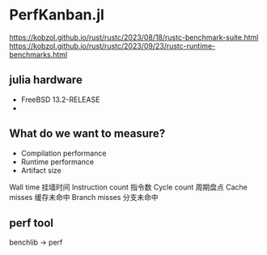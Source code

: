 # PerfKanban.jl

https://kobzol.github.io/rust/rustc/2023/08/18/rustc-benchmark-suite.html
https://kobzol.github.io/rust/rustc/2023/09/23/rustc-runtime-benchmarks.html

## julia hardware

- FreeBSD 13.2-RELEASE
- 

## What do we want to measure?
- Compilation performance
- Runtime performance
- Artifact size

Wall time 挂墙时间
Instruction count 指令数
Cycle count 周期盘点
Cache misses 缓存未命中
Branch misses 分支未命中


## perf tool

benchlib
-> perf
